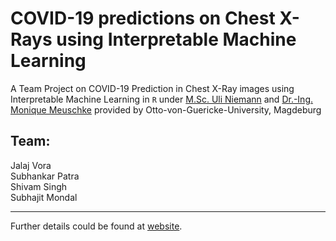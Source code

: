 # COVID-19 predictions on Chest X-Rays using Interpretable Machine Learning
A Team Project on COVID-19 Prediction in Chest X-Ray images using Interpretable Machine Learning in `R` under [M.Sc. Uli Niemann](http://www.kmd.ovgu.de/Team/Academic+Staff/Uli+Niemann.html) and [Dr.-Ing. Monique Meuschke](http://www.vismd.de/doku.php?id=people:start) provided by Otto-von-Guericke-University, Magdeburg

## Team:
Jalaj Vora <br>
Subhankar Patra <br>
Shivam Singh <br>
Subhajit Mondal <br>

***

Further details could be found at [website](https://jalajvora.github.io/COVID-19-predictions-on-Chest-X-Rays-using-Interpretable-Machine-Learning/).
